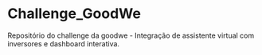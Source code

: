 # Challenge_GoodWe
Repositório do challenge da goodwe - Integração de assistente virtual com inversores e dashboard interativa.
